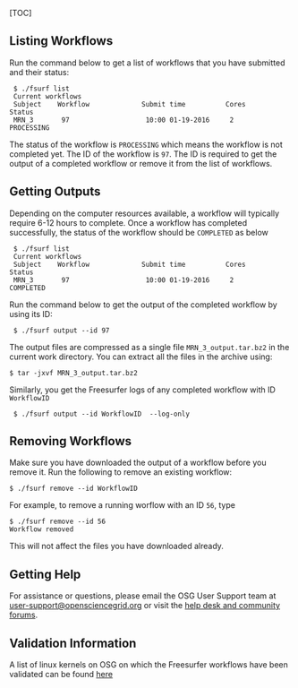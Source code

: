 [title]: - "Managing your workflows and output files"
[TOC]

##  Listing Workflows

Run the command below to get a list of workflows that you have submitted and their status:

     $ ./fsurf list
     Current workflows
     Subject    Workflow             Submit time          Cores          Status
     MRN_3       97                   10:00 01-19-2016     2              PROCESSING

The status of the workflow is `PROCESSING` which means the workflow is not completed yet.  The 
ID of the workflow is `97`.  The ID is required to get the output of a completed workflow or remove it from 
the list of workflows. 

##  Getting Outputs

Depending on the computer resources available, a workflow will typically require 6-12 hours to complete. 
Once a workflow has completed successfully, the status of the workflow should be `COMPLETED` as below

     $ ./fsurf list
     Current workflows
     Subject    Workflow             Submit time          Cores           Status    
     MRN_3       97                   10:00 01-19-2016     2               COMPLETED   

Run the command below to get the output of the completed workflow by using its ID:
 
     $ ./fsurf output --id 97 

The output files are compressed as a single file `MRN_3_output.tar.bz2` in the current work 
directory. You can extract all the files in the archive using: 

    $ tar -jxvf MRN_3_output.tar.bz2
 
 Similarly, you get the Freesurfer logs of any completed  workflow with ID `WorkflowID` 
 
     $ ./fsurf output --id WorkflowID  --log-only


##  Removing Workflows

Make sure you have downloaded the output of a workflow before you remove it.  Run the following to remove an 
existing workflow:
   
    $ ./fsurf remove --id WorkflowID 

For example, to remove a running worflow with an ID `56`, type

    $ ./fsurf remove --id 56 
    Workflow removed

This will not affect the files you have downloaded already. 

## Getting Help 
For assistance or questions, please email the OSG User Support team  at [user-support@opensciencegrid.org](mailto:user-support@opensciencegrid.org) or visit the [help desk and community forums](http://support.opensciencegrid.org).


## Validation Information
A list of linux kernels on OSG  on which the Freesurfer workflows have been validated can be found [here](https://support.opensciencegrid.org/support/solutions/articles/12000008494-freesurfer-validation-on-the-osg-)


